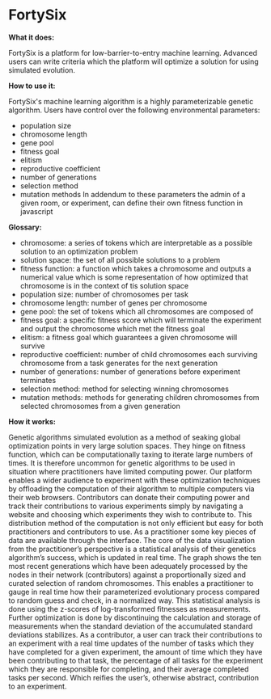# FortySix

**What it does:**

FortySix is a platform for low-barrier-to-entry machine learning. Advanced users can write criteria which the platform will optimize a solution for using simulated evolution.

**How to use it:**

FortySix's machine learning algorithm is a highly parameterizable genetic algorithm. Users have control over the following environmental parameters:
 - population size
 - chromosome length
 - gene pool
 - fitness goal
 - elitism
 - reproductive coefficient
 - number of generations
 - selection method
 - mutation methods
In addendum to these parameters the admin of a given room, or experiment, can define their own fitness function in javascript

**Glossary:**

 - chromosome: a series of tokens which are interpretable as a possible solution to an optimization problem
 - solution space: the set of all possible solutions to a problem
 - fitness function: a function which takes a chromosome and outputs a numerical value which is some representation of how optimized that chromosome is in the context of tis solution space
 - population size: number of chromosomes per task
 - chromosome length: number of genes per chromosome
 - gene pool: the set of tokens which all chromosomes are composed of
 - fitness goal: a specific fitness score which will terminate the experiment and output the chromosome which met the fitness goal
 - elitism: a fitness goal which guarantees a given chromosome will survive
 - reproductive coefficient: number of child chromosomes each surviving chromosome from a task generates for the next generation
 - number of generations: number of generations before experiment terminates
 - selection method: method for selecting winning chromosomes
 - mutation methods: methods for generating children chromosomes from selected chromosomes from a given generation

**How it works:**

Genetic algorithms simulated evolution as a method of seaking global optimization points in very large solution spaces. They hinge on fitness function, which can be computationally taxing to iterate large numbers of times. It is therefore uncommon for genetic algorithms to be used in situation where practitioners have limited computing power. Our platform enables a wider audience to experiment with these optimization techniques by offloading the computation of their algorithm to multiple computers via their web browsers. Contributors can donate their computing power and track their contributions to various experiments simply by navigating a website and choosing which experiments they wish to contribute to. This distribution method of the computation is not only efficient but easy for both practitioners and contributors to use.
As a practitioner some key pieces of data are available through the interface. The core of the data visualization from the practitioner’s perspective is a statistical analysis of their genetics algorithm’s success, which is updated in real time. The graph shows the ten most recent generations which have been adequately processed by the nodes in their network (contributors) against a proportionally sized and curated selection of random chromosomes. This enables a practitioner to gauge in real time how their parameterized evolutionary process compared to random guess and check, in a normalized way. This statistical analysis is done using the z-scores of log-transformed fitnesses as measurements. Further optimization is done by discontinuing the calculation and storage of measurements when the standard deviation of the accumulated standard deviations stabilizes.
As a contributor, a user can track their contributions to an experiment with a real time updates of the number of tasks which they have completed for a given experiment, the amount of time which they have been contributing to that task, the percentage of all tasks for the experiment which they are responsible for completing, and their average completed tasks per second. Which reifies the user’s, otherwise abstract, contribution to an experiment.
